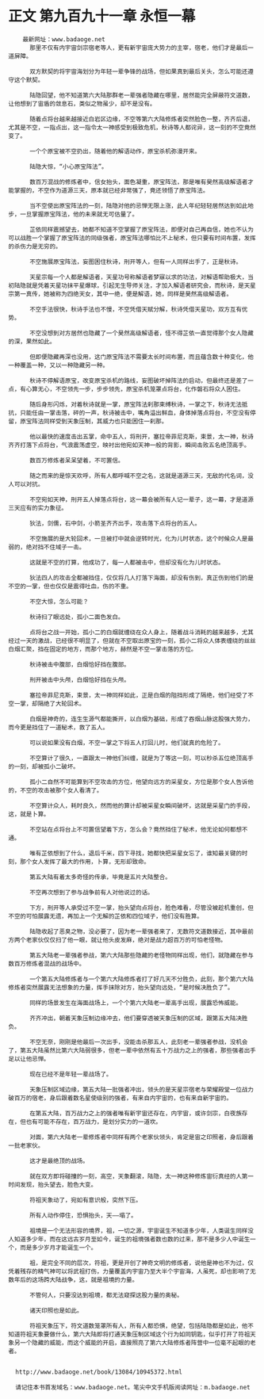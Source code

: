 # 正文 第九百九十一章 永恒一幕
        最新网址：www.badaoge.net
          那里不仅有内宇宙剑宗宿老等人，更有新宇宙庞大势力的主宰，宿老，他们才是最后一道屏障。
      
          双方默契的将宇宙海划分为年轻一辈争锋的战场，但如果真到最后关头，怎么可能还遵守这个默契。
      
          陆隐回望，他不知道第六大陆那群老一辈强者隐藏在哪里，居然能完全屏蔽符文道数，让他想到了宙盾的敛息石，类似之物虽少，却不是没有。
      
          随着点将台越来越接近白岩区边缘，不空等第六大陆修炼者突然脸色一整，齐齐后退，尤其是不空，一指点出，这一指令太一神感受到极致危机，秋诗等人都诧异，这一刻的不空竟然变了。
      
          一个个原宝被不空扔出，随着他的解语动作，原宝杀机弥漫开来。
      
          陆隐大惊，“小心原宝阵法”。
      
          数百万混战的修炼者中，信女抬头，面色凝重，原宝阵法，那是唯有昊然高级解语者才能掌握的，不空作为道源三天，原本就已经非常强了，竟还领悟了原宝阵法。
      
          当不空使出原宝阵法的一刻，陆隐对他的忌惮无限上涨，此人年纪轻轻居然达到如此地步，一旦掌握原宝阵法，他的未来就无可估量了。
      
          芷依同样震撼望去，她都不知道不空掌握了原宝阵法，即便对自己再自信，她也不认为可以战胜一个掌握了原宝阵法的同级强者，原宝阵法哪怕比不上秘术，但只要有时间布置，发挥的杀伤力是无穷的。
      
          不空施展原宝阵法，妄图困住秋诗，刑开等人，但有一人同样出手了，正是秋诗。
      
          天星宗每一个人都是解语者，天星功号称解语者梦寐以求的功法，对解语帮助极大，当初陆隐就是凭着天星功抹平星爆球，引起无生导师关注，才加入解语者研究会，而秋诗，是天星宗第一真传，她被称为四绝天女，其中一绝，便是解语，她，同样是昊然高级解语者。
      
          不空手法很快，秋诗手法也不慢，不空凭借天赋分解，秋诗凭借天星功，双方互有优势。
      
          不空没想到对方居然也隐藏了一个昊然高级解语者，怪不得芷依一直觉得那个女人隐藏的深，果然如此。
      
          但即便隐藏再深也没用，这门原宝阵法不需要太长时间布置，而且蕴含数十种变化，他一种覆盖一种，又以一种隐藏另一种。
      
          秋诗不停解语原宝，改变原宝杀机的路线，妄图破坏掉阵法的启动，但最终还是差了一点，有心算无心，不空领先一步，步步领先，原宝杀机笼罩点将台，化作磐石将众人困住。
      
          随后身形闪烁，对着秋诗就是一掌，原宝阵法刹那束缚秋诗，一掌之下，秋诗无法抵抗，只能任由一掌击落，砰的一声，秋诗被击中，嘴角溢出鲜血，身体掉落点将台，不空没有停留，原宝阵法同样受到天象压制，其威力也只能困住一刹那。
      
          他以最快的速度击出五掌，命中五人，将刑开，塞拉帝菲尼克斯，束景，太一神，秋诗齐齐打落下点将台，气浪震荡虚空，映衬出他宛如天神一般的背影，瞬间击败五名绝顶高手。
      
          数百万修炼者呆呆望着，不可置信。
      
          随之而来的是惊天欢呼，所有人都呼喊不空之名，这就是道源三天，无敌的代名词，没人可以对抗。
      
          不空宛如天神，刑开五人掉落点将台，这一幕会被所有人记一辈子，这一幕，才是道源三天应有的实力象征。
      
          狄法，剑儒，石中剑，小箭圣齐齐出手，攻击落下点将台的五人。
      
          不空施展的是大轮回术，一旦被打中就会逆转时光，化为儿时状态，这个时候众人是最弱的，绝对挡不住域子一击。
      
          这就是不空的打算，他成功了，每一人都被击中，但却没有化为儿时状态。
      
          狄法四人的攻击全都被挡住，仅仅将几人打落下海面，却没有伤到，真正伤到他们的是不空的一掌，但也仅仅是震得吐血，伤的不重。
      
          不空大惊，怎么可能？
      
          秋诗扫了眼远处，孤小二面色发白。
      
          点将台之战一开始，孤小二的白烟就缠绕在众人身上，随着战斗消耗的越来越多，尤其经过一天的激战，已经很不明显了，但就在不空取出原宝的一刻，孤小二将众人体表缠绕的丝丝白烟汇聚，挡在固定的地方，而那个地方，赫然是不空一掌击落的方位。
      
          秋诗被击中腹部，白烟恰好挡在腹部。
      
          刑开被击中头颅，白烟恰好挡在头颅。
      
          塞拉帝菲尼克斯，束景，太一神同样如此，正是白烟的阻挡形成了隔绝，他们经受了不空一掌，却隔绝了大轮回术。
      
          白烟是神奇的，连生生源气都能撕开，以白烟为基础，形成了吞烟山脉这股强大势力，而今更是挡住了一道秘术，救了五人。
      
          可以说如果没有白烟，不空一掌之下将五人打回儿时，他们就真的危险了。
      
          不空算计了很久，一直跟太一神他们纠缠，就是为了等这一刻，可以秒杀五位绝顶高手的一刻，却被孤小二破坏。
      
          孤小二自然不可能算到不空攻击的方位，他望向远方的采星女，方位是那个女人告诉他的，不空的攻击被那个女人看清了。
      
          不空算计众人，耗时良久，然而他的算计却被采星女瞬间破坏，这就是采星门的手段，这，就是卜算。
      
          不空站在点将台上不可置信望着下方，怎么会？竟然挡住了秘术，他无论如何都想不通。
      
          唯有芷依想到了什么，退后千米，四下寻找，她都快把采星女忘了，谁知最关键的时刻，那个女人发挥了最大的作用，卜算，无形却致命。
      
          第五大陆有着太多奇怪的传承，毕竟是五片大陆整合。
      
          不空再次想到了参与战争前有人对他说过的话。
      
          下方，刑开等人承受过不空一掌，抬头望向点将台，脸色难看，尽管没被趁机重创，但不空的可怕展露无遗，再加上一个无解的芷依和四位域子，他们没有胜算。
      
          陆隐收起了恶臭之物，没必要了，因为老一辈强者来了，无数符文道数接近，其中最前方两个老家伙仅仅扫了他一眼，就让他头皮发麻，绝对是战力超百万的可怕老怪物。
      
          第五大陆老一辈强者参战，第六大陆那些隐藏的老怪物同样出现，他们，就隐藏在参与数百万修炼者混战的战场中。
      
          一个第五大陆修炼者与一个第六大陆修炼者打了好几天不分胜负，此刻，那个第六大陆修炼者突然展露无法想象的力量，挥手抹除对方，抬头望向远处，“是时候决胜负了”。
      
          同样的场景发生在海面战场上，一个个第六大陆老一辈高手出现，展露恐怖威能。
      
          齐齐冲出，朝着天象压制边缘冲去，他们要穿透被天象压制的区域，跟第五大陆决胜负。
      
          不空无奈，刚刚是他最后一次出手，没能击杀那五人，此刻老一辈强者参战，没机会了，第五大陆虽然比第六大陆弱很多，但老一辈中依然有五十万战力之上的强者，那些强者出手足以让他忌惮。
      
          现在已经不是年轻一辈战场了。
      
          天象压制区域边缘，第五大陆一批强者冲出，领头的是天星宗宿老与荣耀殿堂一位战力破百万的宿老，身后跟着数名星使级别的强者，有来自内宇宙的，也有来自新宇宙的。
      
          在第五大陆，百万战力之上的强者唯有新宇宙还存在，内宇宙，或许剑宗，白夜族存在，但也有可能不存在，百万战力，是划分实力的一道坎。
      
          对面，第六大陆老一辈修炼者中同样有两个老家伙领头，肯定是宙之印照者，身后跟着一批老家伙。
      
          这才是最绝顶的战场。
      
          就在双方即将碰撞的一刻，高空，天象翻滚，陆隐，太一神这种修炼宙衍真经的人第一时间发现，抬头望去，脸色大变。
      
          符祖天象动了，宛如有意识般，突然下压。
      
          所有人动作停住，恐惧抬头，天——塌了。
      
          祖境是一个无法形容的境界，祖，一切之源，宇宙诞生不知道多少年，人类诞生同样没人知道多少年，而在这远古岁月至如今，诞生的祖境强者数也数的过来，那不是多少人中诞生一个，而是多少岁月才能诞生一个。
      
          祖，是完全不同的层次，符祖，更是开创了神奇文明的修炼者，说他是神也不为过，仅凭着残存的精气神可以将武祖打伤，力量覆盖内宇宙乃至大半个宇宙海，人虽死，却也影响了无数年后的这场跨大陆战争，这，就是祖境的力量。
      
          不管何人，只要没达到祖境，都无法窥探这股力量的奥秘。
      
          诸天印照也是如此。
      
          符祖天象压下，符文道数笼罩所有人，所有人都恐惧，绝望，包括陆隐都是如此，他不知道符祖天象要做什么，第六大陆即将打通天象压制区域这个行为如同钥匙，似乎打开了符祖天象另一个隐藏的威能，而这个威能的开启，直接照亮了第六大陆修炼者阵营中一位毫不起眼的老者。
      
      
      http://www.badaoge.net/book/13084/10945372.html
      
      请记住本书首发域名：www.badaoge.net。笔尖中文手机版阅读网址：m.badaoge.net